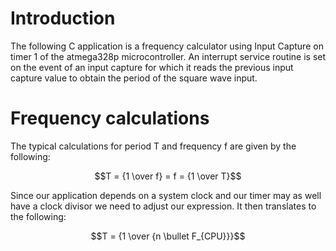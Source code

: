 # Introduction
The following C application is a frequency calculator using Input Capture on timer 1 of the atmega328p microcontroller. An interrupt service routine is set on the event of an input capture for which it reads the previous input capture value to obtain the period of the square wave input.
# Frequency calculations
The typical calculations for period T and frequency f are given by the following:

```math
T = {1 \over f} = f = {1 \over T}
```

Since our application depends on a system clock and our timer may as well have a clock divisor we need to adjust our expression. It then translates to the following:

```math
T = {1 \over {n \bullet F_{CPU}}}
```
